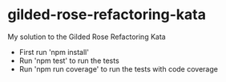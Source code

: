 # gilded-rose-refactoring-kata

My solution to the Gilded Rose Refactoring Kata

- First run 'npm install'
- Run 'npm test' to run the tests
- Run 'npm run coverage' to run the tests with code coverage